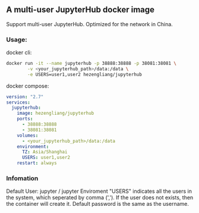 ## A multi-user JupyterHub docker image
Support multi-user JupyterHub.
Optimized for the network in China.

### Usage:
docker cli:
```bash
docker run -it --name jupyterhub -p 38888:38888 -p 38081:38081 \
        -v <your_jupyterhub_path>/data:/data \
        -e USERS=user1,user2 hezengliang/jupyterhub
```

docker compose:
```yaml
version: "2.7"
services:
  jupyterhub:
    image: hezengliang/jupyterhub
    ports:
      - 38888:38888
      - 38081:38081
    volumes:
      - <your_jupyterhub_path>/data:/data
    environment:
      TZ: Asia/Shanghai
      USERS: user1,user2
    restart: always
```

### Infomation
Default User: jupyter / jupyter
Enviroment "USERS" indicates all the users in the system, which seperated by comma (','). If the user does not exists, then the container will create it. Default password is the same as the username.
